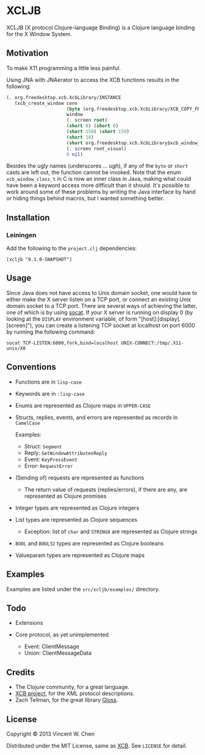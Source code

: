 # XCLJB

XCLJB (X protocol Clojure-language Binding) is a Clojure language binding for the X Window System.

## Motivation

To make X11 programming a little less painful.

Using JNA with JNAerator to access the XCB functions results in the following:

```clojure
(. org.freedesktop.xcb.XcbLibrary/INSTANCE
   (xcb_create_window conn
                      (byte (org.freedesktop.xcb.XcbLibrary/XCB_COPY_FROM_PARENT))
                      window
                      (. screen root)
                      (short 0) (short 0)
                      (short 150) (short 150)
                      (short 10)
                      (short org.freedesktop.xcb.XcbLibrary$xcb_window_class_t/XCB_WINDOW_CLASS_INPUT_OUTPUT)
                      (. screen root_visual)
                      0 nil)
```

Besides the ugly names (underscores ... *ugh*), if any of the `byte` or `short` casts are left out, the function cannot be invoked. Note that the enum `xcb_window_class_t` in C is now an inner class in Java, making what could have been a keyword access more difficult than it should. It's possible to work around some of these problems by writing the Java interface by hand or hiding things behind macros, but I wanted something better.

## Installation

### Leiningen

Add the following to the `project.clj` dependencies:

    [xcljb "0.1.0-SNAPSHOT"]

## Usage

Since Java does not have access to Unix domain socket, one would have to either make the X server listen on a TCP port, or connect an existing Unix domain socket to a TCP port. There are several ways of achieving the latter, one of which is by using [socat](http://www.dest-unreach.org/socat/). If your X server is running on display 0 (by looking at the `DISPLAY` environment variable, of form "[host]:[display].[screen]"), you can create a listening TCP socket at localhost on port 6000 by running the following command:

    socat TCP-LISTEN:6000,fork,bind=localhost UNIX-CONNECT:/tmp/.X11-unix/X0

## Conventions

* Functions are in `lisp-case`
* Keywords are in `:lisp-case`
* Enums are represented as Clojure maps in `UPPER-CASE`
* Structs, replies, events, and errors are represented as records in `CamelCase`

  Examples:
    * Struct: `Segment`
    * Reply: `GetWindowAttributesReply`
    * Event: `KeyPressEvent`
    * Error: `RequestError`

* (Sending of) requests are represented as functions
  * The return value of requests (replies/errors), if there are any, are represented as Clojure promises

* Integer types are represented as Clojure integers
* List types are represented as Clojure sequences
  * Exception: list of `char` and `STRING8` are represented as Clojure strings

* `BOOL` and `BOOL32` types are represented as Clojure booleans
* Valueparam types are represented as Clojure maps

## Examples

Examples are listed under the `src/xcljb/examples/` directory.

## Todo

* Extensions

* Core protocol, as yet unimplemented

  * Event: ClientMessage
  * Union: ClientMessageData

## Credits

* The Clojure community, for a great language.
* [XCB project](http://xcb.freedesktop.org/), for the XML protocol descriptions.
* Zach Tellman, for the great library [Gloss](https://github.com/ztellman/gloss).

## License

Copyright © 2013 Vincent W. Chen

Distributed under the MIT License, same as [XCB](http://xcb.freedesktop.org/). See `LICENSE` for detail.
